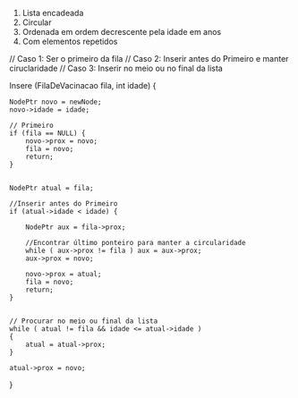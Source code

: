 
1. Lista encadeada
2. Circular
3. Ordenada em ordem decrescente pela idade em anos
4. Com elementos repetidos

// Caso 1: Ser o primeiro da fila
// Caso 2: Inserir antes do Primeiro e manter ciruclaridade
// Caso 3: Inserir no meio ou no final da lista

Insere (FilaDeVacinacao fila, int idade) {
    
    NodePtr novo = newNode;
    novo->idade = idade;

    // Primeiro
    if (fila == NULL) {
        novo->prox = novo;
        fila = novo;
        return;
    }


    NodePtr atual = fila;

    //Inserir antes do Primeiro
    if (atual->idade < idade) {
        
        NodePtr aux = fila->prox;
        
        //Encontrar último ponteiro para manter a circularidade
        while ( aux->prox != fila ) aux = aux->prox;
        aux->prox = novo;

        novo->prox = atual;
        fila = novo;
        return;
    }


    // Procurar no meio ou final da lista
    while ( atual != fila && idade <= atual->idade ) 
    {
        atual = atual->prox;
    }

    atual->prox = novo;

}